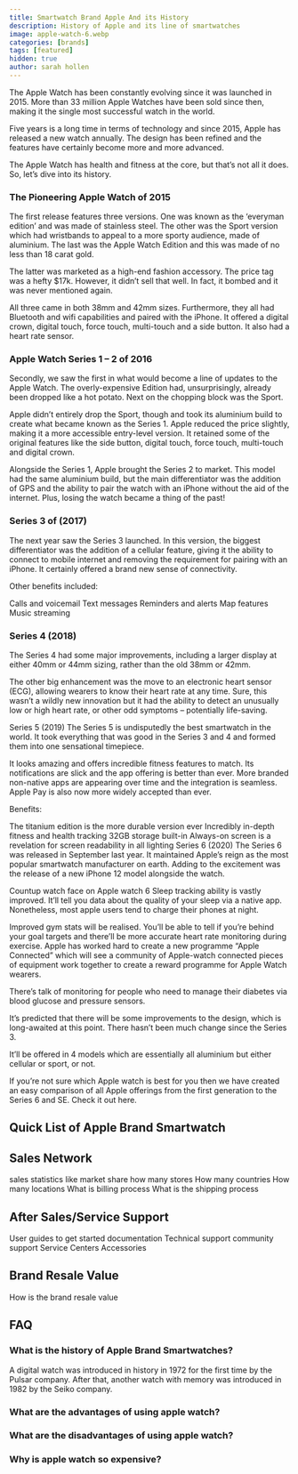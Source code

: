 ```yaml
---
title: Smartwatch Brand Apple And its History
description: History of Apple and its line of smartwatches
image: apple-watch-6.webp
categories: [brands]
tags: [featured]
hidden: true
author: sarah hollen
---
```


The Apple Watch has been constantly evolving since it was launched in 2015. More than 33 million Apple Watches have been sold since then, making it the single most successful watch in the world.

Five years is a long time in terms of technology and since 2015, Apple has released a new watch annually. The design has been refined and the features have certainly become more and more advanced.

The Apple Watch has health and fitness at the core, but that’s not all it does. So, let’s dive into its history.

### The Pioneering Apple Watch of 2015
The first release features three versions. One was known as the ‘everyman edition’ and was made of stainless steel. The other was the Sport version which had wristbands to appeal to a more sporty audience, made of aluminium. The last was the Apple Watch Edition and this was made of no less than 18 carat gold.

The latter was marketed as a high-end fashion accessory. The price tag was a hefty $17k. However, it didn’t sell that well. In fact, it bombed and it was never mentioned again.

All three came in both 38mm and 42mm sizes. Furthermore, they all had Bluetooth and wifi capabilities and paired with the iPhone. It offered a digital crown, digital touch, force touch, multi-touch and a side button. It also had a heart rate sensor.

### Apple Watch Series 1 – 2 of 2016
Secondly, we saw the first in what would become a line of updates to the Apple Watch. The overly-expensive Edition had, unsurprisingly, already been dropped like a hot potato. Next on the chopping block was the Sport.

Apple didn’t entirely drop the Sport, though and took its aluminium build to create what became known as the Series 1. Apple reduced the price slightly, making it a more accessible entry-level version. It retained some of the original features like the side button, digital touch, force touch, multi-touch and digital crown.

Alongside the Series 1, Apple brought the Series 2 to market. This model had the same aluminium build, but the main differentiator was the addition of GPS and the ability to pair the watch with an iPhone without the aid of the internet. Plus, losing the watch became a thing of the past!

### Series 3 of (2017)
The next year saw the Series 3 launched. In this version, the biggest differentiator was the addition of a cellular feature, giving it the ability to connect to mobile internet and removing the requirement for pairing with an iPhone. It certainly offered a brand new sense of connectivity.

Other benefits included:

Calls and voicemail
Text messages
Reminders and alerts
Map features
Music streaming

### Series 4 (2018)
The Series 4 had some major improvements, including a larger display at either 40mm or 44mm sizing, rather than the old 38mm or 42mm.

The other big enhancement was the move to an electronic heart sensor (ECG), allowing wearers to know their heart rate at any time. Sure, this wasn’t a wildly new innovation but it had the ability to detect an unusually low or high heart rate, or other odd symptoms – potentially life-saving.

Series 5 (2019)
The Series 5 is undisputedly the best smartwatch in the world. It took everything that was good in the Series 3 and 4 and formed them into one sensational timepiece.

It looks amazing and offers incredible fitness features to match. Its notifications are slick and the app offering is better than ever. More branded non-native apps are appearing over time and the integration is seamless. Apple Pay is also now more widely accepted than ever.

Benefits:

The titanium edition is the more durable version ever
Incredibly in-depth fitness and health tracking
32GB storage built-in
Always-on screen is a revelation for screen readability in all lighting
Series 6 (2020)
The Series 6 was released in September last year. It maintained Apple’s reign as the most popular smartwatch manufacturer on earth. Adding to the excitement was the release of a new iPhone 12 model alongside the watch.

Countup watch face on Apple watch 6
Sleep tracking ability is vastly improved. It’ll tell you data about the quality of your sleep via a native app. Nonetheless, most apple users tend to charge their phones at night.

Improved gym stats will be realised. You’ll be able to tell if you’re behind your goal targets and there’ll be more accurate heart rate monitoring during exercise. Apple has worked hard to create a new programme “Apple Connected” which will see a community of Apple-watch connected pieces of equipment work together to create a reward programme for Apple Watch wearers.

There’s talk of monitoring for people who need to manage their diabetes via blood glucose and pressure sensors.

It’s predicted that there will be some improvements to the design, which is long-awaited at this point. There hasn’t been much change since the Series 3.

It’ll be offered in 4 models which are essentially all aluminium but either cellular or sport, or not.

If you’re not sure which Apple watch is best for you then we have created an easy comparison of all Apple offerings from the first generation to the Series 6 and SE. Check it out here.

## Quick List of Apple Brand Smartwatch

## Sales Network

sales statistics like market share
how many stores
How many countries
How many locations
What is billing process
What is the shipping process

## After Sales/Service Support

User guides to get started
documentation
Technical support
community support
Service Centers
Accessories

## Brand Resale Value

How is the brand resale value

## FAQ

### What is the history of Apple Brand Smartwatches?

A digital watch was introduced in history in 1972 for the first time by the Pulsar company. After that, another watch with memory was introduced in 1982 by the Seiko company.

### What are the advantages of using apple watch?

### What are the disadvantages of using apple watch?

### Why is apple watch so expensive?
